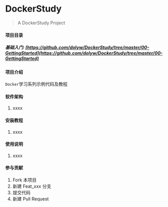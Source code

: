 # DockerStudy

> A DockerStudy Project

#### 项目目录

##### 基础入门: [https://github.com/dolyw/DockerStudy/tree/master/00-GettingStarted](https://github.com/dolyw/DockerStudy/tree/master/00-GettingStarted)

#### 项目介绍

`Docker`学习系列示例代码及教程

#### 软件架构

1. xxxx

#### 安装教程

1. xxxx

#### 使用说明

1. xxxx

#### 参与贡献

1. Fork 本项目
2. 新建 Feat_xxx 分支
3. 提交代码
4. 新建 Pull Request